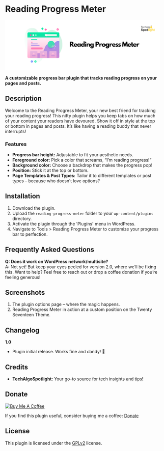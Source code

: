 # Reading Progress Meter

![Banner](assets/banner-1544x500.png)

**A customizable progress bar plugin that tracks reading progress on your pages and posts.**

## Description

Welcome to the Reading Progress Meter, your new best friend for tracking your reading progress! This nifty plugin helps you keep tabs on how much of your content your readers have devoured. Show it off in style at the top or bottom in pages and posts. It’s like having a reading buddy that never interrupts!

### Features

- **Progress bar height:** Adjustable to fit your aesthetic needs.
- **Foreground color:** Pick a color that screams, “I’m reading progress!”
- **Background color:** Choose a backdrop that makes the progress pop!
- **Position:** Stick it at the top or bottom.
- **Page Templates & Post Types:** Tailor it to different templates or post types – because who doesn’t love options?

## Installation

1. Download the plugin.
2. Upload the `reading-progress-meter` folder to your `wp-content/plugins` directory.
3. Activate the plugin through the 'Plugins' menu in WordPress.
4. Navigate to Tools > Reading Progress Meter to customize your progress bar to perfection.

## Frequently Asked Questions

**Q: Does it work on WordPress network/multisite?**  
A: Not yet! But keep your eyes peeled for version 2.0, where we’ll be fixing this. Want to help? Feel free to reach out or drop a coffee donation if you’re feeling generous!

## Screenshots

1. The plugin options page – where the magic happens.
2. Reading Progress Meter in action at a custom position on the Twenty Seventeen Theme.

## Changelog

**1.0**  
* Plugin initial release. Works fine and dandy! 🎉

## Credits

- **[TechAlgoSpotlight](https://techalgospotlight.com):** Your go-to source for tech insights and tips!

## Donate

<a href="https://www.buymeacoffee.com/krunalkanojiya" target="_blank"><img src="https://cdn.buymeacoffee.com/buttons/default-orange.png" alt="Buy Me A Coffee" height="41" width="174"></a>


If you find this plugin useful, consider buying me a coffee: [Donate](https://www.buymeacoffee.com/krunalkanojiya)

## License

This plugin is licensed under the [GPLv2](http://www.gnu.org/licenses/gpl-2.0.html) license.
